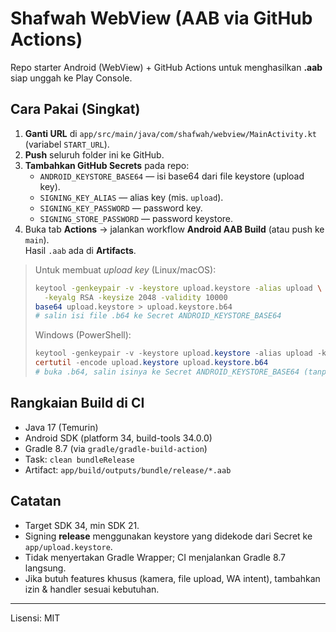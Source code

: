 # Shafwah WebView (AAB via GitHub Actions)

Repo starter Android (WebView) + GitHub Actions untuk menghasilkan **.aab** siap unggah ke Play Console.

## Cara Pakai (Singkat)
1. **Ganti URL** di `app/src/main/java/com/shafwah/webview/MainActivity.kt` (variabel `START_URL`).
2. **Push** seluruh folder ini ke GitHub.
3. **Tambahkan GitHub Secrets** pada repo:
   - `ANDROID_KEYSTORE_BASE64` — isi base64 dari file keystore (upload key).
   - `SIGNING_KEY_ALIAS` — alias key (mis. `upload`).
   - `SIGNING_KEY_PASSWORD` — password key.
   - `SIGNING_STORE_PASSWORD` — password keystore.
4. Buka tab **Actions** → jalankan workflow **Android AAB Build** (atau push ke `main`).  
   Hasil `.aab` ada di **Artifacts**.

> Untuk membuat *upload key* (Linux/macOS):
>
> ```bash
> keytool -genkeypair -v -keystore upload.keystore -alias upload \
>   -keyalg RSA -keysize 2048 -validity 10000
> base64 upload.keystore > upload.keystore.b64
> # salin isi file .b64 ke Secret ANDROID_KEYSTORE_BASE64
> ```
>
> Windows (PowerShell):
> ```powershell
> keytool -genkeypair -v -keystore upload.keystore -alias upload -keyalg RSA -keysize 2048 -validity 10000
> certutil -encode upload.keystore upload.keystore.b64
> # buka .b64, salin isinya ke Secret ANDROID_KEYSTORE_BASE64 (tanpa header/footer)
> ```

## Rangkaian Build di CI
- Java 17 (Temurin)
- Android SDK (platform 34, build-tools 34.0.0)
- Gradle 8.7 (via `gradle/gradle-build-action`)
- Task: `clean bundleRelease`
- Artifact: `app/build/outputs/bundle/release/*.aab`

## Catatan
- Target SDK 34, min SDK 21.
- Signing **release** menggunakan keystore yang didekode dari Secret ke `app/upload.keystore`.
- Tidak menyertakan Gradle Wrapper; CI menjalankan Gradle 8.7 langsung.
- Jika butuh features khusus (kamera, file upload, WA intent), tambahkan izin & handler sesuai kebutuhan.

---

Lisensi: MIT